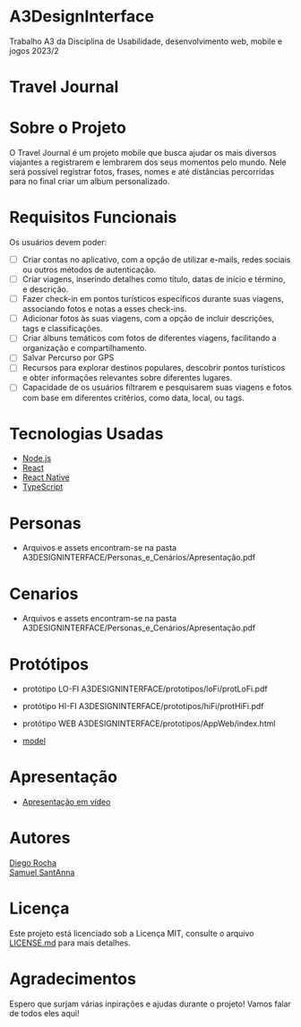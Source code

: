 # A3DesignInterface
Trabalho A3 da Disciplina de Usabilidade, desenvolvimento web, mobile e jogos 2023/2

# Travel Journal


# Sobre o Projeto

O Travel Journal é um projeto mobile que busca ajudar os mais diversos viajantes a registrarem e lembrarem dos seus momentos pelo mundo.
Nele será possível registrar fotos, frases, nomes e até distâncias percorridas para no final criar um album personalizado.

# Requisitos Funcionais
 
Os usuários devem poder:
- [ ] Criar contas no aplicativo, com a opção de utilizar e-mails, redes sociais ou outros métodos de autenticação.
- [ ] Criar viagens, inserindo detalhes como título, datas de início e término, e descrição.
- [ ] Fazer check-in em pontos turísticos específicos durante suas viagens, associando fotos e notas a esses check-ins.
- [ ] Adicionar fotos às suas viagens, com a opção de incluir descrições, tags e classificações.
- [ ] Criar álbuns temáticos com fotos de diferentes viagens, facilitando a organização e compartilhamento.
- [ ] Salvar Percurso por GPS
- [ ] Recursos para explorar destinos populares, descobrir pontos turísticos e obter informações relevantes sobre diferentes lugares.
- [ ] Capacidade de os usuários filtrarem e pesquisarem suas viagens e fotos com base em diferentes critérios, como data, local, ou tags.

# Tecnologias Usadas

- [Node.js](https://nodejs.org/en/)
- [React](https://pt-br.reactjs.org/)
- [React Native](https://reactnative.dev/)
- [TypeScript](https://www.typescriptlang.org/)

# Personas

- Arquivos e assets encontram-se na pasta A3DESIGNINTERFACE/Personas_e_Cenários/Apresentação.pdf

# Cenarios

- Arquivos e assets encontram-se na pasta A3DESIGNINTERFACE/Personas_e_Cenários/Apresentação.pdf

# Protótipos

- protótipo LO-FI
    A3DESIGNINTERFACE/prototipos/loFi/protLoFi.pdf
- protótipo HI-FI
    A3DESIGNINTERFACE/prototipos/hiFi/protHiFi.pdf
- protótipo WEB
    A3DESIGNINTERFACE/prototipos/AppWeb/index.html
    
- [model](https://github.com/diegor26/A3DESIGNINTERFACE)

# Apresentação

- [Apresentação em vídeo](https://www.youtube.com/watch?v=dQw4w9WgXcQ)
    


# Autores

[Diego Rocha](https://github.com/DiegoR26) <br/>
[Samuel SantAnna](https://github.com/Kageceleb)

# Licença

Este projeto está licenciado sob a Licença MIT,  consulte o arquivo [LICENSE.md](LICENSE.md) para mais detalhes.

# Agradecimentos

Espero que surjam várias inpirações e ajudas durante o projeto! Vamos falar de todos eles aqui!
